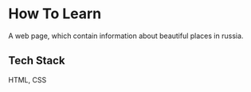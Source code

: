# How To Learn

A web page, which contain information about beautiful places in russia.
## Tech Stack

HTML, CSS
